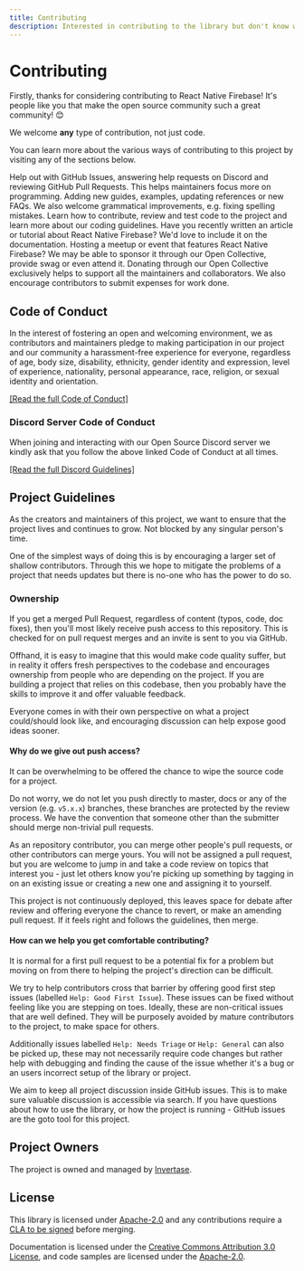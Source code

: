 ```yaml
---
title: Contributing
description: Interested in contributing to the library but don't know where to start?
---
```


# Contributing

Firstly, thanks for considering contributing to React Native Firebase! It's people like you that make the open source community such a great community! 😊

We welcome **any** type of contribution, not just code.

You can learn more about the various ways of contributing to this project by visiting any of the sections below.

<Grid columns="2">
	<Block
		icon="error_outline"
		color="#2196f3"
		title="Issues, PRs & Project Management"
		to="/contributing/issues-prs-pm"
	>
		Help out with GitHub Issues, answering help requests on Discord and reviewing GitHub Pull Requests. This helps maintainers focus more on programming.
	</Block>
	<Block
		icon="library_books"
		color="#ffc107"
		title="Documentation"
		to="/contributing/documentation"
	>
		Adding new guides, examples, updating references or new FAQs. We also welcome grammatical improvements, e.g. fixing spelling mistakes.
	</Block>
	<Block
		icon="code"
		color="#673ab7"
		title="Code, Testing & Review"
		to="/contributing/code-testing-review"
	>
		Learn how to contribute, review and test code to the project and learn more about our coding guidelines.
	</Block>
	<Block
		icon="edit"
		color="#673ab7"
		title="Marketing & Content"
		to="/contributing/marketing-content"
	>
		Have you recently written an article or tutorial about React Native Firebase? We'd love to include it on the documentation.
	</Block>
	<Block
		icon="person_pin"
		color="#3f51b5"
		title="Community & Events"
		to="/contributing/community"
	>
		Hosting a meetup or event that features React Native Firebase? We may be able to sponsor it through our Open Collective, provide swag or even attend it.
	</Block>
	<Block
		icon="attach_money"
		color="#ffeb3b"
		title="Donations & Expenses"
		to="/contributing/donations-expenses"
	>
		Donating through our Open Collective exclusively helps to support all the maintainers and collaborators. We also encourage contributors to submit expenses for work done.
	</Block>
</Grid>

## Code of Conduct

In the interest of fostering an open and welcoming environment, we as contributors and maintainers pledge to making participation in our project and our community a harassment-free experience for everyone, regardless of age, body size, disability, ethnicity, gender identity and expression, level of experience, nationality, personal appearance, race, religion, or sexual identity and orientation.

[[Read the full Code of Conduct]](https://github.com/invertase/meta/blob/master/CODE_OF_CONDUCT.md)

### Discord Server Code of Conduct

When joining and interacting with our Open Source Discord server we kindly ask that you follow the above linked Code of Conduct at all times.

[[Read the full Discord Guidelines]](https://github.com/invertase/meta/blob/master/DISCORD_GUIDELINES.md)

## Project Guidelines

As the creators and maintainers of this project, we want to ensure that the project lives and continues to grow. Not blocked by any singular person's time.

One of the simplest ways of doing this is by encouraging a larger set of shallow contributors. Through this we hope to mitigate the problems of a project that needs updates but there is no-one who has the power to do so.

### Ownership

If you get a merged Pull Request, regardless of content (typos, code, doc fixes), then you'll most likely receive push access to this repository. This is checked for on pull request merges and an invite is sent to you via GitHub.

Offhand, it is easy to imagine that this would make code quality suffer, but in reality it offers fresh perspectives to the codebase and encourages ownership from people who are depending on the project. If you are building a project that relies on this codebase, then you probably have the skills to improve it and offer valuable feedback.

Everyone comes in with their own perspective on what a project could/should look like, and encouraging discussion can help expose good ideas sooner.

#### Why do we give out push access?

It can be overwhelming to be offered the chance to wipe the source code for a project.

Do not worry, we do not let you push directly to master, docs or any of the version (e.g. `v5.x.x`) branches, these branches are protected by the review process. We have the convention that someone other than the submitter should merge non-trivial pull requests.

As an repository contributor, you can merge other people's pull requests, or other contributors can merge yours. You will not be assigned a pull request, but you are welcome to jump in and take a code review on topics that interest you - just let others know you're picking up something by tagging in on an existing issue or creating a new one and assigning it to yourself.

This project is not continuously deployed, this leaves space for debate after review and offering everyone the chance to revert, or make an amending pull request. If it feels right and follows the guidelines, then merge.

#### How can we help you get comfortable contributing?

It is normal for a first pull request to be a potential fix for a problem but moving on from there to helping the project's direction can be difficult.

We try to help contributors cross that barrier by offering good first step issues (labelled `Help: Good First Issue`). These issues can be fixed without feeling like you are stepping on toes. Ideally, these are non-critical issues that are well defined. They will be purposely avoided by mature contributors to the project, to make space for others.

Additionally issues labelled `Help: Needs Triage` or `Help: General` can also be picked up, these may not necessarily require code changes but rather help with debugging and finding the cause of the issue whether it's a bug or an users incorrect setup of the library or project.

We aim to keep all project discussion inside GitHub issues. This is to make sure valuable discussion is accessible via search. If you have questions about how to use the library, or how the project is running - GitHub issues are the goto tool for this project.

## Project Owners

The project is owned and managed by [Invertase](https://invertase.io).

## License

This library is licensed under [Apache-2.0](https://www.apache.org/licenses/LICENSE-2.0) and any contributions require a [CLA to be signed](https://www.clahub.com/pages/why_cla) before merging.

Documentation is licensed under the [Creative Commons Attribution 3.0 License](http://creativecommons.org/licenses/by/3.0/), and code samples are licensed under the [Apache-2.0](https://www.apache.org/licenses/LICENSE-2.0).
